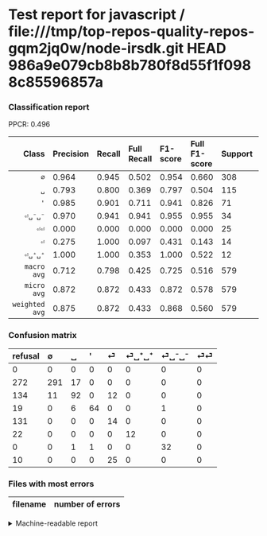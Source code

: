# Test report for javascript / file:///tmp/top-repos-quality-repos-gqm2jq0w/node-irsdk.git HEAD 986a9e079cb8b8b780f8d55f1f0988c85596857a

### Classification report

PPCR: 0.496

| Class | Precision | Recall | Full Recall | F1-score | Full F1-score | Support | Full Support | PPCR |
|------:|:----------|:-------|:------------|:---------|:---------|:--------|:-------------|:-----|
| `∅` | 0.964| 0.945| 0.502| 0.954| 0.660| 308| 580| 0.531 |
| `␣` | 0.793| 0.800| 0.369| 0.797| 0.504| 115| 249| 0.462 |
| `'` | 0.985| 0.901| 0.711| 0.941| 0.826| 71| 90| 0.789 |
| `⏎␣⁻␣⁻` | 0.970| 0.941| 0.941| 0.955| 0.955| 34| 34| 1.000 |
| `⏎⏎` | 0.000| 0.000| 0.000| 0.000| 0.000| 25| 35| 0.714 |
| `⏎` | 0.275| 1.000| 0.097| 0.431| 0.143| 14| 145| 0.097 |
| `⏎␣⁺␣⁺` | 1.000| 1.000| 0.353| 1.000| 0.522| 12| 34| 0.353 |
| `macro avg` | 0.712| 0.798| 0.425| 0.725| 0.516| 579| 1167| 0.496 |
| `micro avg` | 0.872| 0.872| 0.433| 0.872| 0.578| 579| 1167| 0.496 |
| `weighted avg` | 0.875| 0.872| 0.433| 0.868| 0.560| 579| 1167| 0.496 |

### Confusion matrix

|refusal|  ∅| ␣| '| ⏎| ⏎␣⁺␣⁺| ⏎␣⁻␣⁻| ⏎⏎| 
|:---|:---|:---|:---|:---|:---|:---|:---|
|0 |0 |0 |0 |0 |0 |0 |0 |
|272 |291 |17 |0 |0 |0 |0 |0 |
|134 |11 |92 |0 |12 |0 |0 |0 |
|19 |0 |6 |64 |0 |0 |1 |0 |
|131 |0 |0 |0 |14 |0 |0 |0 |
|22 |0 |0 |0 |0 |12 |0 |0 |
|0 |0 |1 |1 |0 |0 |32 |0 |
|10 |0 |0 |0 |25 |0 |0 |0 |

### Files with most errors

| filename | number of errors|
|:----:|:-----|

<details>
    <summary>Machine-readable report</summary>
```json
{
  "cl_report": {"\u0027": {"f1-score": 0.9411764705882353, "precision": 0.9846153846153847, "recall": 0.9014084507042254, "support": 71}, "macro avg": {"f1-score": 0.7254006770210022, "precision": 0.7122145379214546, "recall": 0.7981985880139507, "support": 579}, "micro avg": {"f1-score": 0.8721934369602763, "precision": 0.8721934369602763, "recall": 0.8721934369602763, "support": 579}, "weighted avg": {"f1-score": 0.8683867655725929, "precision": 0.8751448705313608, "recall": 0.8721934369602763, "support": 579}, "\u2205": {"f1-score": 0.9540983606557377, "precision": 0.9635761589403974, "recall": 0.9448051948051948, "support": 308}, "\u23ce": {"f1-score": 0.43076923076923085, "precision": 0.27450980392156865, "recall": 1.0, "support": 14}, "\u23ce\u23ce": {"f1-score": 0.0, "precision": 0.0, "recall": 0.0, "support": 25}, "\u23ce\u2423\u207a\u2423\u207a": {"f1-score": 1.0, "precision": 1.0, "recall": 1.0, "support": 12}, "\u23ce\u2423\u207b\u2423\u207b": {"f1-score": 0.955223880597015, "precision": 0.9696969696969697, "recall": 0.9411764705882353, "support": 34}, "\u2423": {"f1-score": 0.7965367965367965, "precision": 0.7931034482758621, "recall": 0.8, "support": 115}},
  "cl_report_full": {"\u0027": {"f1-score": 0.8258064516129032, "precision": 0.9846153846153847, "recall": 0.7111111111111111, "support": 90}, "macro avg": {"f1-score": 0.515657162874453, "precision": 0.7122145379214546, "recall": 0.4247117902693551, "support": 1167}, "micro avg": {"f1-score": 0.5784650630011454, "precision": 0.8721934369602763, "recall": 0.43273350471293914, "support": 1167}, "weighted avg": {"f1-score": 0.5599811352537575, "precision": 0.815549215046983, "recall": 0.4327335047129391, "support": 1167}, "\u2205": {"f1-score": 0.6598639455782311, "precision": 0.9635761589403974, "recall": 0.5017241379310344, "support": 580}, "\u23ce": {"f1-score": 0.14285714285714288, "precision": 0.27450980392156865, "recall": 0.09655172413793103, "support": 145}, "\u23ce\u23ce": {"f1-score": 0.0, "precision": 0.0, "recall": 0.0, "support": 35}, "\u23ce\u2423\u207a\u2423\u207a": {"f1-score": 0.5217391304347826, "precision": 1.0, "recall": 0.35294117647058826, "support": 34}, "\u23ce\u2423\u207b\u2423\u207b": {"f1-score": 0.955223880597015, "precision": 0.9696969696969697, "recall": 0.9411764705882353, "support": 34}, "\u2423": {"f1-score": 0.5041095890410959, "precision": 0.7931034482758621, "recall": 0.36947791164658633, "support": 249}},
  "ppcr": 0.4961439588688946
}
```
</details>
